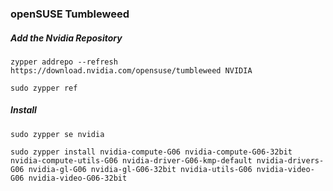 ### openSUSE Tumbleweed

##### Add the Nvidia Repository

```
zypper addrepo --refresh https://download.nvidia.com/opensuse/tumbleweed NVIDIA
```

```
sudo zypper ref
```

##### Install

```
sudo zypper se nvidia
```

```
sudo zypper install nvidia-compute-G06 nvidia-compute-G06-32bit nvidia-compute-utils-G06 nvidia-driver-G06-kmp-default nvidia-drivers-G06 nvidia-gl-G06 nvidia-gl-G06-32bit nvidia-utils-G06 nvidia-video-G06 nvidia-video-G06-32bit
```
